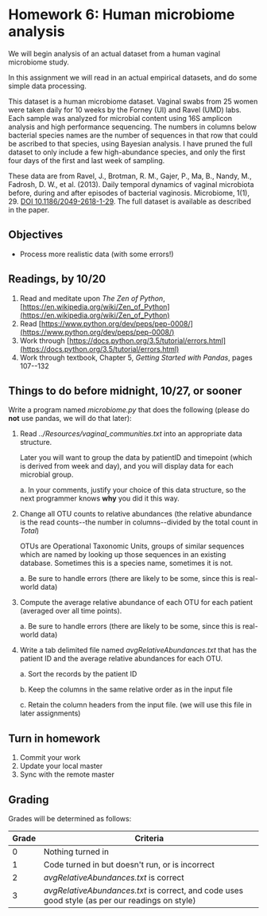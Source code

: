 # Homework 6: Human microbiome analysis
We will begin analysis of an actual dataset from a human vaginal microbiome study. 

In this assignment we will read in an actual empirical datasets,  and do some simple data processing. 

This dataset is a human microbiome dataset. Vaginal swabs from 25 women were taken daily for 10 weeks by the Forney (UI) and Ravel (UMD) labs. Each sample was analyzed for microbial content using 16S amplicon analysis and high performance sequencing. The numbers in columns below bacterial species names are the number of sequences in that row that could be ascribed to that species, using Bayesian analysis. I have pruned the full dataset to only include a few high-abundance species, and only the first four days of the first and last week of sampling.

These data are from Ravel, J., Brotman, R. M., Gajer, P., Ma, B., Nandy, M., Fadrosh, D. W., et al. (2013). Daily temporal dynamics of vaginal microbiota before, during and after episodes of bacterial vaginosis. Microbiome, 1(1), 29. [DOI 10.1186/2049-2618-1-29](http://doi.org/10.1186/2049-2618-1-29). The full dataset is available as described in the paper.

## Objectives ##
* Process more realistic data (with some errors!)
## Readings, by 10/20 
1. Read and meditate upon *The Zen of Python*, [https://en.wikipedia.org/wiki/Zen_of_Python](https://en.wikipedia.org/wiki/Zen_of_Python)
2. Read [https://www.python.org/dev/peps/pep-0008/](https://www.python.org/dev/peps/pep-0008/)
2. Work through [https://docs.python.org/3.5/tutorial/errors.html](https://docs.python.org/3.5/tutorial/errors.html)
3. Work through textbook, Chapter 5, *Getting Started with Pandas*, pages 107--132
## Things to do before midnight, **10/27**, or sooner
Write a program named *microbiome.py* that does the following (please do **not** use pandas, we will do that later):

1. Read *../Resources/vaginal_communities.txt* into an appropriate data structure. 

	Later you will want to group the data by patientID and timepoint (which is derived from week and day), and you will display data for each microbial group. 

	a. In your comments, justify your choice of this data structure, so the next programmer knows **why** you did it this way.

2. Change all OTU counts to relative abundances (the relative abundance is the read counts--the number in columns--divided by the total count in *Total*)

	OTUs are Operational Taxonomic Units, groups of similar sequences which are named by looking up those sequences in an existing database. Sometimes this is a species name, sometimes it is not.

	a. Be sure to handle errors (there are likely to be some, since this is real-world data)
3. Compute the average relative abundance of each OTU for each patient (averaged over all time points).

	a. Be sure to handle errors (there are likely to be some, since this is real-world data)
	
4. Write a tab delimited file named *avgRelativeAbundances.txt* that has the patient ID and the average relative abundances for each OTU.

	a. Sort the records by the patient ID

	b. Keep the columns in the same relative order as in the input file

	c. Retain the column headers from the input file. (we will use this file in later assignments)
## Turn in homework

1. Commit your work
2. Update your local master
3. Sync with the remote master

## Grading
Grades will be determined as follows:

Grade | Criteria 
-------- | --------------
0          | Nothing turned in
1          | Code turned in but doesn't run, or is incorrect
2          | *avgRelativeAbundances.txt* is correct
3          | *avgRelativeAbundances.txt* is correct, and code uses good style (as per our readings on style)